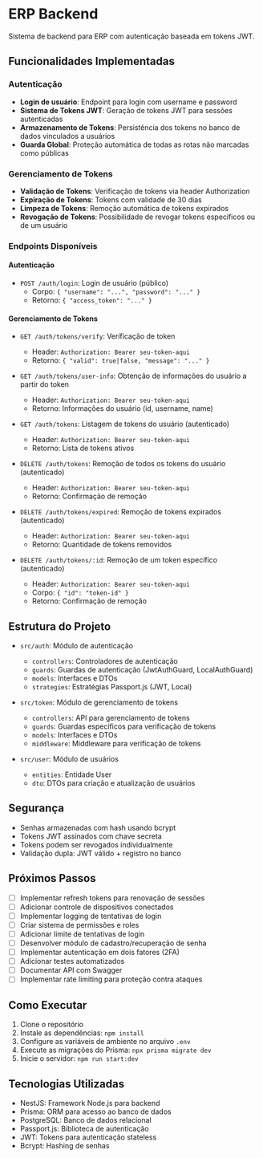 # ERP Backend

Sistema de backend para ERP com autenticação baseada em tokens JWT.

## Funcionalidades Implementadas

### Autenticação

- **Login de usuário**: Endpoint para login com username e password
- **Sistema de Tokens JWT**: Geração de tokens JWT para sessões autenticadas
- **Armazenamento de Tokens**: Persistência dos tokens no banco de dados vinculados a usuários
- **Guarda Global**: Proteção automática de todas as rotas não marcadas como públicas

### Gerenciamento de Tokens

- **Validação de Tokens**: Verificação de tokens via header Authorization
- **Expiração de Tokens**: Tokens com validade de 30 dias
- **Limpeza de Tokens**: Remoção automática de tokens expirados
- **Revogação de Tokens**: Possibilidade de revogar tokens específicos ou de um usuário

### Endpoints Disponíveis

#### Autenticação

- `POST /auth/login`: Login de usuário (público)
  - Corpo: `{ "username": "...", "password": "..." }`
  - Retorno: `{ "access_token": "..." }`

#### Gerenciamento de Tokens

- `GET /auth/tokens/verify`: Verificação de token
  - Header: `Authorization: Bearer seu-token-aqui`
  - Retorno: `{ "valid": true|false, "message": "..." }`

- `GET /auth/tokens/user-info`: Obtenção de informações do usuário a partir do token
  - Header: `Authorization: Bearer seu-token-aqui`
  - Retorno: Informações do usuário (id, username, name)

- `GET /auth/tokens`: Listagem de tokens do usuário (autenticado)
  - Header: `Authorization: Bearer seu-token-aqui`
  - Retorno: Lista de tokens ativos

- `DELETE /auth/tokens`: Remoção de todos os tokens do usuário (autenticado)
  - Header: `Authorization: Bearer seu-token-aqui`
  - Retorno: Confirmação de remoção

- `DELETE /auth/tokens/expired`: Remoção de tokens expirados (autenticado)
  - Header: `Authorization: Bearer seu-token-aqui`
  - Retorno: Quantidade de tokens removidos

- `DELETE /auth/tokens/:id`: Remoção de um token específico (autenticado)
  - Header: `Authorization: Bearer seu-token-aqui`
  - Corpo: `{ "id": "token-id" }`
  - Retorno: Confirmação de remoção

## Estrutura do Projeto

- `src/auth`: Módulo de autenticação
  - `controllers`: Controladores de autenticação
  - `guards`: Guardas de autenticação (JwtAuthGuard, LocalAuthGuard)
  - `models`: Interfaces e DTOs
  - `strategies`: Estratégias Passport.js (JWT, Local)

- `src/token`: Módulo de gerenciamento de tokens
  - `controllers`: API para gerenciamento de tokens
  - `guards`: Guardas específicos para verificação de tokens
  - `models`: Interfaces e DTOs
  - `middleware`: Middleware para verificação de tokens

- `src/user`: Módulo de usuários
  - `entities`: Entidade User
  - `dto`: DTOs para criação e atualização de usuários

## Segurança

- Senhas armazenadas com hash usando bcrypt
- Tokens JWT assinados com chave secreta
- Tokens podem ser revogados individualmente
- Validação dupla: JWT válido + registro no banco

## Próximos Passos

- [ ] Implementar refresh tokens para renovação de sessões
- [ ] Adicionar controle de dispositivos conectados
- [ ] Implementar logging de tentativas de login
- [ ] Criar sistema de permissões e roles
- [ ] Adicionar limite de tentativas de login
- [ ] Desenvolver módulo de cadastro/recuperação de senha
- [ ] Implementar autenticação em dois fatores (2FA)
- [ ] Adicionar testes automatizados
- [ ] Documentar API com Swagger
- [ ] Implementar rate limiting para proteção contra ataques

## Como Executar

1. Clone o repositório
2. Instale as dependências: `npm install`
3. Configure as variáveis de ambiente no arquivo `.env`
4. Execute as migrações do Prisma: `npx prisma migrate dev`
5. Inicie o servidor: `npm run start:dev`

## Tecnologias Utilizadas

- NestJS: Framework Node.js para backend
- Prisma: ORM para acesso ao banco de dados
- PostgreSQL: Banco de dados relacional
- Passport.js: Biblioteca de autenticação
- JWT: Tokens para autenticação stateless
- Bcrypt: Hashing de senhas
